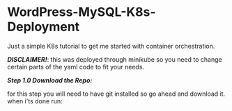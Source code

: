 # WordPress-MySQL-K8s-Deployment
Just a simple K8s tutorial to get me started with container orchestration.

***DISCLAIMER!***: this was deployed through minikube so you need to change certain parts of
the yaml code to fit your needs.

***Step 1.0 Download the Repo:***

for this step you will need to have git installed so go ahead and download it. when i'ts done run:

```bash 

```
